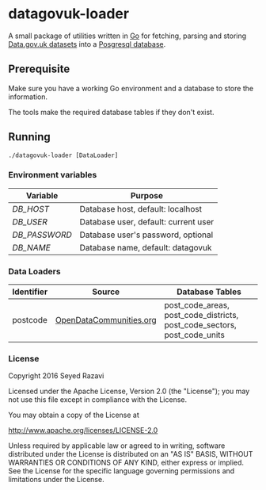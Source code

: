 # datagovuk-loader

A small package of utilities written in [Go](https://golang.org) for fetching, parsing and storing [Data.gov.uk datasets](https://data.gov.uk/data/search) into a [Posgresql database](https://www.postgresql.org/).

## Prerequisite

Make sure you have a working Go environment and a database to store the information. 

The tools make the required database tables if they don't exist.

## Running

```
./datagovuk-loader [DataLoader]
```

### Environment variables

| Variable | Purpose |
| -------- | ------- |
| *DB_HOST* | Database host, default: localhost |
| *DB_USER* | Database user, default: current user |
| *DB_PASSWORD* | Database user's password, optional |
| *DB_NAME* | Database name, default: datagovuk |

### Data Loaders

| Identifier | Source | Database Tables |
| ---------- | ------ | --------------- |
| postcode   | [OpenDataCommunities.org](http://opendatacommunities.org/data/postcodes) | post_code_areas, post_code_districts, post_code_sectors, post_code_units |

### License

Copyright 2016 Seyed Razavi

Licensed under the Apache License, Version 2.0 (the "License"); you may not use this file except in compliance with the License.

You may obtain a copy of the License at

http://www.apache.org/licenses/LICENSE-2.0

Unless required by applicable law or agreed to in writing, software distributed under the License is distributed on an "AS IS" BASIS, WITHOUT WARRANTIES OR CONDITIONS OF ANY KIND, either express or implied. See the License for the specific language governing permissions and limitations under the License.
